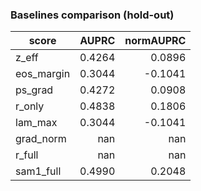 ### Baselines comparison (hold-out)

| score | AUPRC | normAUPRC |
|---|---:|---:|
| z_eff | 0.4264 | 0.0896 |
| eos_margin | 0.3044 | -0.1041 |
| ps_grad | 0.4272 | 0.0908 |
| r_only | 0.4838 | 0.1806 |
| lam_max | 0.3044 | -0.1041 |
| grad_norm | nan | nan |
| r_full | nan | nan |
| sam1_full | 0.4990 | 0.2048 |